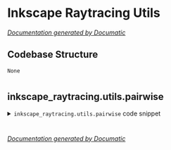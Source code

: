 # Inkscape Raytracing Utils

[_Documentation generated by Documatic_](https://www.documatic.com)

<!---Documatic-section-Codebase Structure-start--->
## Codebase Structure

<!---Documatic-block-system_architecture-start--->
```mermaid
None
```
<!---Documatic-block-system_architecture-end--->

# #
<!---Documatic-section-Codebase Structure-end--->

<!---Documatic-section-inkscape_raytracing.utils.pairwise-start--->
## inkscape_raytracing.utils.pairwise

<!---Documatic-section-pairwise-start--->
<!---Documatic-block-inkscape_raytracing.utils.pairwise-start--->
<details>
	<summary><code>inkscape_raytracing.utils.pairwise</code> code snippet</summary>

```python
def pairwise(iterable: Iterator[T]) -> Iterator[Tuple[T, T]]:
    (a, b) = itertools.tee(iterable)
    next(b, None)
    return zip(a, b)
```
</details>
<!---Documatic-block-inkscape_raytracing.utils.pairwise-end--->
<!---Documatic-section-pairwise-end--->

# #
<!---Documatic-section-inkscape_raytracing.utils.pairwise-end--->

[_Documentation generated by Documatic_](https://www.documatic.com)